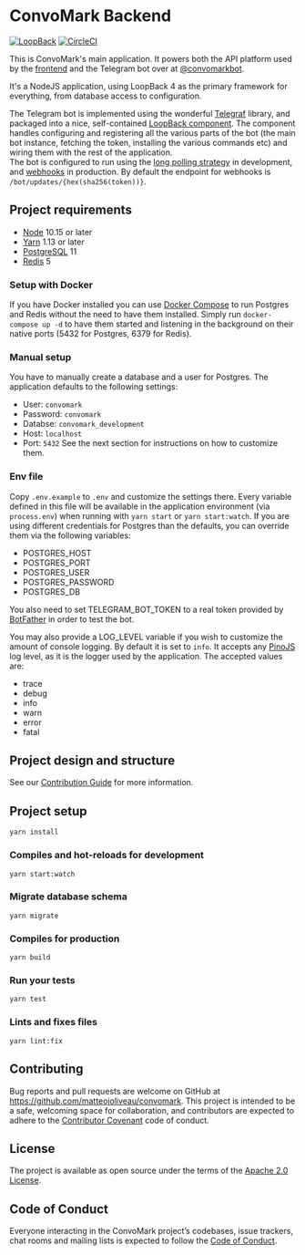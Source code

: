 # ConvoMark Backend

[![LoopBack](https://github.com/strongloop/loopback-next/raw/master/docs/site/imgs/branding/Powered-by-LoopBack-Badge-(blue)-@2x.png)](http://loopback.io/)
[![CircleCI](https://circleci.com/gh/MatteoJoliveau/convomark.svg?style=svg)](https://circleci.com/gh/MatteoJoliveau/convomark)

This is ConvoMark's main application. It powers both the API platform used by the [frontend](../frontend/README.md) and the Telegram bot over at [@convomarkbot](https://t.me/convomarkbot).

It's a NodeJS application, using LoopBack 4 as the primary framework for everything, from database access to configuration.

The Telegram bot is implemented using the wonderful [Telegraf](https://telegraf.js.org) library, and packaged into a nice, self-contained [LoopBack component](./src/telegram/component.ts). The component handles configuring and registering all the various parts of the bot (the main bot instance, fetching the token, installing the various commands etc) and wiring them with the rest of the application.  
The bot is configured to run using the [long polling strategy](https://core.telegram.org/bots/api#getupdates) in development, and [webhooks](https://core.telegram.org/bots/api#setwebhook) in production. By default the endpoint for webhooks is `/bot/updates/{hex(sha256(token))}`.

## Project requirements
- [Node](https://nodejs.org) 10.15 or later
- [Yarn](https://yarnpkg.com) 1.13 or later
- [PostgreSQL](https://www.postgresql.org/) 11
- [Redis](https://redis.io) 5

### Setup with Docker
If you have Docker installed you can use [Docker Compose]() to run Postgres and Redis without the need to have them installed. Simply run `docker-compose up -d` to have them started and listening in the background on their native ports (5432 for Postgres, 6379 for Redis).

### Manual setup
You have to manually create a database and a user for Postgres. The application defaults to the following settings:
- User: `convomark`
- Password: `convomark`
- Databse: `convomark_development`
- Host: `localhost`
- Port: `5432`
See the next section for instructions on how to customize them.

### Env file
Copy `.env.example` to `.env` and customize the settings there. Every variable defined in this file will be available in the application environment (via `process.env`) when running with `yarn start` or `yarn start:watch`.
If you are using different credentials for Postgres than the defaults, you can override them via the following variables:
  - POSTGRES_HOST
  - POSTGRES_PORT
  - POSTGRES_USER
  - POSTGRES_PASSWORD
  - POSTGRES_DB
  
You also need to set TELEGRAM_BOT_TOKEN to a real token provided by [BotFather](https://t.me/BotFather) in order to test the bot.  

You may also provide a LOG_LEVEL variable if you wish to customize the amount of console logging. By default it is set to `info`. It accepts any [PinoJS](https://getpino.io) log level, as it is the logger used by the application. The accepted values are:
  - trace
  - debug
  - info
  - warn
  - error
  - fatal

## Project design and structure
See our [Contribution Guide](./CONTRIBUTING.md) for more information.

## Project setup
```
yarn install
```
### Compiles and hot-reloads for development
```
yarn start:watch
```

### Migrate database schema
```
yarn migrate
```

### Compiles for production
```
yarn build
```

### Run your tests
```
yarn test
```

### Lints and fixes files
```
yarn lint:fix
```

## Contributing
Bug reports and pull requests are welcome on GitHub at https://github.com/matteojoliveau/convomark. This project is intended to be a safe, welcoming space for collaboration, and contributors are expected to adhere to the [Contributor Covenant](https://www.contributor-covenant.org/) code of conduct.

## License
The project is available as open source under the terms of the [Apache 2.0 License](https://opensource.org/licenses/Apache-2.0).

## Code of Conduct
Everyone interacting in the ConvoMark project’s codebases, issue trackers, chat rooms and mailing lists is expected to follow the [Code of Conduct](../CODE_OF_CONDUCT.md).